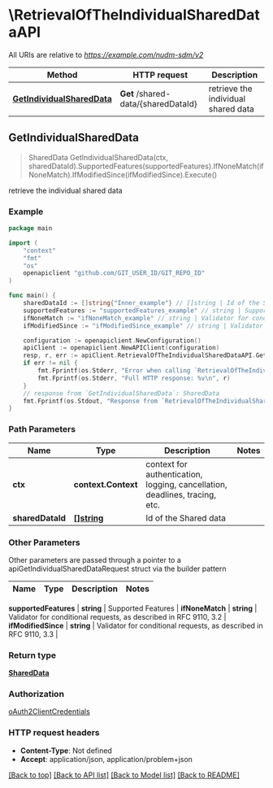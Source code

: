 # \RetrievalOfTheIndividualSharedDataAPI

All URIs are relative to *https://example.com/nudm-sdm/v2*

Method | HTTP request | Description
------------- | ------------- | -------------
[**GetIndividualSharedData**](RetrievalOfTheIndividualSharedDataAPI.md#GetIndividualSharedData) | **Get** /shared-data/{sharedDataId} | retrieve the individual shared data



## GetIndividualSharedData

> SharedData GetIndividualSharedData(ctx, sharedDataId).SupportedFeatures(supportedFeatures).IfNoneMatch(ifNoneMatch).IfModifiedSince(ifModifiedSince).Execute()

retrieve the individual shared data

### Example

```go
package main

import (
	"context"
	"fmt"
	"os"
	openapiclient "github.com/GIT_USER_ID/GIT_REPO_ID"
)

func main() {
	sharedDataId := []string{"Inner_example"} // []string | Id of the Shared data
	supportedFeatures := "supportedFeatures_example" // string | Supported Features (optional)
	ifNoneMatch := "ifNoneMatch_example" // string | Validator for conditional requests, as described in RFC 9110, 3.2 (optional)
	ifModifiedSince := "ifModifiedSince_example" // string | Validator for conditional requests, as described in RFC 9110, 3.3 (optional)

	configuration := openapiclient.NewConfiguration()
	apiClient := openapiclient.NewAPIClient(configuration)
	resp, r, err := apiClient.RetrievalOfTheIndividualSharedDataAPI.GetIndividualSharedData(context.Background(), sharedDataId).SupportedFeatures(supportedFeatures).IfNoneMatch(ifNoneMatch).IfModifiedSince(ifModifiedSince).Execute()
	if err != nil {
		fmt.Fprintf(os.Stderr, "Error when calling `RetrievalOfTheIndividualSharedDataAPI.GetIndividualSharedData``: %v\n", err)
		fmt.Fprintf(os.Stderr, "Full HTTP response: %v\n", r)
	}
	// response from `GetIndividualSharedData`: SharedData
	fmt.Fprintf(os.Stdout, "Response from `RetrievalOfTheIndividualSharedDataAPI.GetIndividualSharedData`: %v\n", resp)
}
```

### Path Parameters


Name | Type | Description  | Notes
------------- | ------------- | ------------- | -------------
**ctx** | **context.Context** | context for authentication, logging, cancellation, deadlines, tracing, etc.
**sharedDataId** | [**[]string**](string.md) | Id of the Shared data | 

### Other Parameters

Other parameters are passed through a pointer to a apiGetIndividualSharedDataRequest struct via the builder pattern


Name | Type | Description  | Notes
------------- | ------------- | ------------- | -------------

 **supportedFeatures** | **string** | Supported Features | 
 **ifNoneMatch** | **string** | Validator for conditional requests, as described in RFC 9110, 3.2 | 
 **ifModifiedSince** | **string** | Validator for conditional requests, as described in RFC 9110, 3.3 | 

### Return type

[**SharedData**](SharedData.md)

### Authorization

[oAuth2ClientCredentials](../README.md#oAuth2ClientCredentials)

### HTTP request headers

- **Content-Type**: Not defined
- **Accept**: application/json, application/problem+json

[[Back to top]](#) [[Back to API list]](../README.md#documentation-for-api-endpoints)
[[Back to Model list]](../README.md#documentation-for-models)
[[Back to README]](../README.md)

